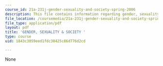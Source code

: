 ```yaml
---
course_id: 21a-231j-gender-sexuality-and-society-spring-2006
description: This file contains information regarding gender, sexuality and society.
file_location: /coursemedia/21a-231j-gender-sexuality-and-society-spring-2006/1843c3059eed1fdc30425c86d776d2cd_MIT21A_213JS06_opening.pdf
file_type: application/pdf
layout: pdf
title: 'GENDER, SEXUALITY & SOCIETY '
type: course
uid: 1843c3059eed1fdc30425c86d776d2cd

---
```

None